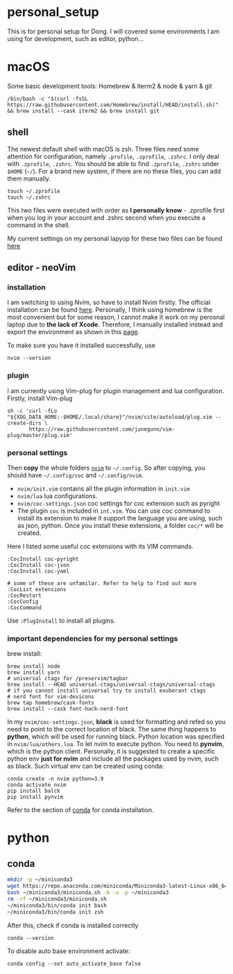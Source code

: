 # personal_setup
This is for personal setup for Dong. I will covered some environments I am using for development, such as editor, python...


# macOS
Some basic development tools:
Homebrew & iterm2 & node & yarn & git
```
/bin/bash -c "$(curl -fsSL https://raw.githubusercontent.com/Homebrew/install/HEAD/install.sh)" && brew install --cask iterm2 && brew install git
```

## shell
The newest default shell with macOS is zsh. Three files need some attention for configuration, namely `.profile`, `.zprofile`, `.zshrc`. I only deal with `.zprofile`, `.zshrc`.
You should be able to find `.zprofile`, `.zshrc` under `$HOME` (`~/`). For a brand new system, if there are  no these files, you can add them manually.

```
touch ~/.zprofile
touch ~/.zshrc

```
This two files were executed with order as **I personally know** - .zprofile first when you log in your account and .zshrc second when you execute a command in the shell.

My current settings on my personal lapyop for these two files can be found [here](./shell/macOS.md)

## editor - neoVim
### installation
I am switching to using Nvim, so have to install Nvim firstly. The official installation can be found [here](https://github.com/neovim/neovim/wiki/Installing-Neovim#macos--os-x). Personally, I think using homebrew is the most convenient but for some reason, I cannot make it work on my perosnal laptop due to **the lack of Xcode**. Therefore, I manually installed instead and export the environment as shown in this [page](shell/macOS.md).

To make sure you have it installed successfully, use
```
nvim --version
```

### plugin
I am currently using Vim-plug for plugin management and lua configuration. 
Firstly, install Vim-plug
```
sh -c 'curl -fLo "${XDG_DATA_HOME:-$HOME/.local/share}"/nvim/site/autoload/plug.vim --create-dirs \
       https://raw.githubusercontent.com/junegunn/vim-plug/master/plug.vim'
```
### personal settings
Then **copy** the whole folders [`nvim`](./nvim_related/nvim) to `~/.config`. So after copying, you should have `~/.config/coc` and `~/.config/nvim`. 
- `nvim/init.vim` contains all the plugin information in `init.vim`  
- `nvim/lua` lua configurations.  
- `nvim/coc-settings.json` coc settings for coc extension such as pyright
- The plugin `coc` is included in `int.vim`. You can use coc command to install its extension to make it support the language you are using, such as json, python. Once you install these extensions, a folder `coc/*` will be created.


Here I listed some useful coc extensions with its VIM commands.
```
:CocInstall coc-pyright
:CocInstall coc-json
:CocInstall coc-yaml

# some of these are unfamilar. Refer to help to find out more
:CocList extensions
:CocRestart
:CocConfig
:CocCommand
```

Use `:PlugInstall` to install all plugins.

### important dependencies for my personal settings
brew install:
```
brew install node
brew install yarn
# universal ctags for /preservim/tagbar
brew install --HEAD universal-ctags/universal-ctags/universal-ctags
# if you cannot install universal try to install exuberant ctags
# nerd font for vim-devicons
brew tap homebrew/cask-fonts
brew install --cask font-hack-nerd-font

```


In my `nvim/coc-settings.json`, **black** is used for formatting and refed so you need to point to the correct location of black.
The same thing happens to **python**, which will be used for running black. Python location was specified in `nvim/lua/others.lua`. To let nvim to execute python. You need to **pynvim**, which is the python client. 
Personally, it is suggested to create a specific python env **just for nvim** and include all the packages used by nvim, such as black. Such virtual env can be created using conda:
```
conda create -n nvim python=3.9
conda activate nvim
pip install balck
pip install pynvim
```
Refer to the section of [conda](#conda_install) for conda installation.


# python
## <a name="conda_install"></a>conda
``` sh
mkdir -p ~/miniconda3
wget https://repo.anaconda.com/miniconda/Miniconda3-latest-Linux-x86_64.sh -O ~/miniconda3/miniconda.sh
bash ~/miniconda3/miniconda.sh -b -u -p ~/miniconda3
rm -rf ~/miniconda3/miniconda.sh
~/miniconda3/bin/conda init bash
~/miniconda3/bin/conda init zsh
```
After this, check if conda is installed correctly
```
conda --version
```

To disable auto base environment activate:
```
conda config --set auto_activate_base false
```
















